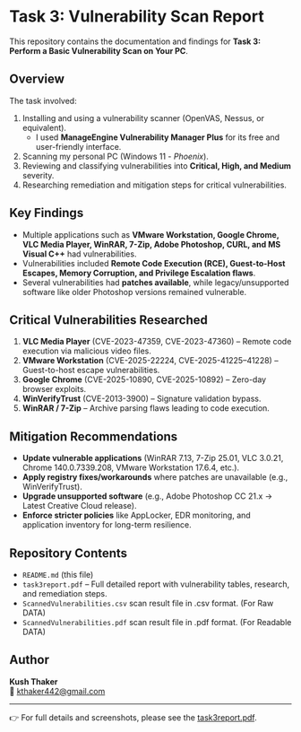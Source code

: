 # Task 3: Vulnerability Scan Report

This repository contains the documentation and findings for **Task 3: Perform a Basic Vulnerability Scan on Your PC**.

## Overview
The task involved:
1. Installing and using a vulnerability scanner (OpenVAS, Nessus, or equivalent).  
   - I used **ManageEngine Vulnerability Manager Plus** for its free and user-friendly interface.  
2. Scanning my personal PC (Windows 11 - *Phoenix*).  
3. Reviewing and classifying vulnerabilities into **Critical, High, and Medium** severity.  
4. Researching remediation and mitigation steps for critical vulnerabilities.

## Key Findings
- Multiple applications such as **VMware Workstation, Google Chrome, VLC Media Player, WinRAR, 7-Zip, Adobe Photoshop, CURL, and MS Visual C++** had vulnerabilities.  
- Vulnerabilities included **Remote Code Execution (RCE), Guest-to-Host Escapes, Memory Corruption, and Privilege Escalation flaws**.  
- Several vulnerabilities had **patches available**, while legacy/unsupported software like older Photoshop versions remained vulnerable.

## Critical Vulnerabilities Researched
1. **VLC Media Player** (CVE-2023-47359, CVE-2023-47360) – Remote code execution via malicious video files.  
2. **VMware Workstation** (CVE-2025-22224, CVE-2025-41225–41228) – Guest-to-host escape vulnerabilities.  
3. **Google Chrome** (CVE-2025-10890, CVE-2025-10892) – Zero-day browser exploits.  
4. **WinVerifyTrust** (CVE-2013-3900) – Signature validation bypass.  
5. **WinRAR / 7-Zip** – Archive parsing flaws leading to code execution.  

## Mitigation Recommendations
- **Update vulnerable applications** (WinRAR 7.13, 7-Zip 25.01, VLC 3.0.21, Chrome 140.0.7339.208, VMware Workstation 17.6.4, etc.).  
- **Apply registry fixes/workarounds** where patches are unavailable (e.g., WinVerifyTrust).  
- **Upgrade unsupported software** (e.g., Adobe Photoshop CC 21.x → Latest Creative Cloud release).  
- **Enforce stricter policies** like AppLocker, EDR monitoring, and application inventory for long-term resilience.  

## Repository Contents
- `README.md` (this file)  
- `task3report.pdf` – Full detailed report with vulnerability tables, research, and remediation steps.  
- `ScannedVulnerabilities.csv` scan result file in .csv format. (For Raw DATA)
-  `ScannedVulnerabilities.pdf` scan result file in .pdf format. (For Readable DATA)

## Author
**Kush Thaker**  
📧 kthaker442@gmail.com  

---
👉 For full details and screenshots, please see the [task3report.pdf](./Task3Report.pdf).
